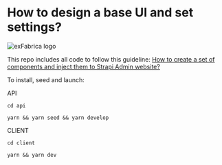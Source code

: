 # How to design a base UI and set settings?

![exFabrica logo](https://cdn-images-1.medium.com/max/800/1*pfNdV8oin0fRe-EQKIaYyQ.png)

This repo includes all code to follow this guideline: [How to create a set of components and inject them to Strapi Admin website?](https://medium.com/@exfabrica/e97f47cc5bcb)

To install, seed and launch:

API

`cd api`

`yarn && yarn seed && yarn develop`

CLIENT

`cd client`

`yarn && yarn dev`
